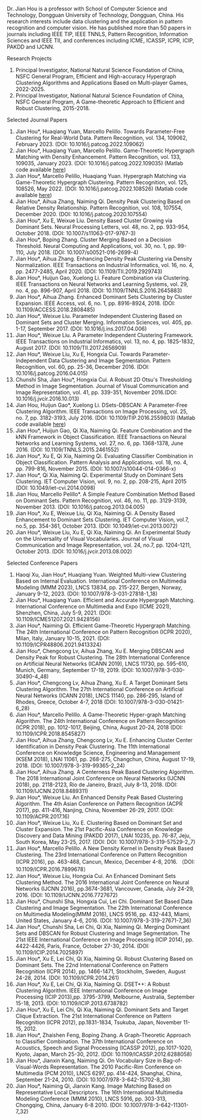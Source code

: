 Dr. Jian Hou is a professor with School of Computer Science and Technology, Dongguan University of Technology, Dongguan, China. His research interests include data clustering and the application in pattern recognition and computer vision. He has published more than 50 papers in journals including IEEE TIP, IEEE TNNLS, Pattern Recognition, Information Sciences and IEEE TII, and conferences including ICME, ICASSP, ICPR, ICIP, PAKDD and IJCNN.

Research Projects

1. Principal Investigator, National Natural Science Foundation of China, NSFC General Program, Efficient and High-accuracy Hypergraph Clustering Algorithms and Applications Based on Multi-player Games, 2022-2025.
2. Principal Investigator, National Natural Science Foundation of China, NSFC General Program, A Game-theoretic Approach to Efficient and Robust Clustering, 2015-2018.

Selected Journal Papers

1. Jian Hou*, Huaqiang Yuan, Marcello Pelillo. Towards Parameter-Free Clustering for Real-World Data. Pattern Recognition, vol. 134, 109062, February 2023. (DOI: 10.1016/j.patcog.2022.109062)
2. Jian Hou*, Huaqiang Yuan, Marcello Pelillo. Game-Theoretic Hypergraph Matching with Density Enhancement. Pattern Recognition, vol. 133, 109035, January 2023. (DOI: 10.1016/j.patcog.2022.109035) (Matlab code available [here](https://github.com/dr-houjian/HDSet-DBSCAN))
3. Jian Hou*, Marcello Pelillo, Huaqiang Yuan. Hypergraph Matching via Game-Theoretic Hypergraph Clustering. Pattern Recognition, vol. 125, 108526, May 2022. (DOI: 10.1016/j.patcog.2022.108526) (Matlab code available [here](https://github.com/dr-houjian/MC-HDSet))
4. Jian Hou*, Aihua Zhang, Naiming Qi. Density Peak Clustering Based on Relative Density Relationship. Pattern Recognition, vol. 108, 107554, December 2020. (DOI: 10.1016/j.patcog.2020.107554)
5. Jian Hou*, Xu E, Weixue Liu. Density Based Cluster Growing via Dominant Sets. Neural Processing Letters, vol. 48, no. 2, pp. 933-954, October 2018. (DOI: 10.1007/s11063-017-9767-3)
6. Jian Hou*, Boping Zhang. Cluster Merging Based on a Decision Threshold. Neural Computing and Applications, vol. 30, no. 1, pp. 99-110, July 2018. (DOI: 10.1007/s00521-016-2699-4)
7. Jian Hou*, Aihua Zhang. Enhancing Density Peak Clustering via Density Normalization. IEEE Transactions on Industrial Informatics, vol. 16, no. 4, pp. 2477-2485, April 2020. (DOI: 10.1109/TII.2019.2929743)
8. Jian Hou*, Huijun Gao, Xuelong Li. Feature Combination via Clustering. IEEE Transactions on Neural Networks and Learning Systems, vol. 29, no. 4, pp. 896-907, April 2018. (DOI: 10.1109/TNNLS.2016.2645883)
9. Jian Hou*, Aihua Zhang. Enhanced Dominant Sets Clustering by Cluster Expansion. IEEE Access, vol. 6, no. 1, pp. 8916-8924, 2018. (DOI: 10.1109/ACCESS.2018.2808485)
10. Jian Hou*, Weixue Liu. Parameter Independent Clustering Based on Dominant Sets and Cluster Merging. Information Sciences, vol. 405, pp. 1-17, September 2017. (DOI: 10.1016/j.ins.2017.04.006)
11. Jian Hou*, Weixue Liu. A Parameter Independent Clustering Framework. IEEE Transactions on Industrial Informatics, vol. 13, no. 4, pp. 1825-1832, August 2017. (DOI: 10.1109/TII.2017.2656909)
12. Jian Hou*, Weixue Liu, Xu E, Hongxia Cui. Towards Parameter-Independent Data Clustering and Image Segmentation. Pattern Recognition, vol. 60, pp. 25-36, December 2016. (DOI: 10.1016/j.patcog.2016.04.015)
13. Chunshi Sha, Jian Hou*, Hongxia Cui. A Robust 2D Otsu's Thresholding Method in Image Segmentation. Journal of Visual Communication and Image Representation, vol. 41, pp. 339-351, November 2016.(DOI: 10.1016/j.jvcir.2016.10.013)
14. Jian Hou, Huijun Gao*, Xuelong Li. DSets-DBSCAN: A Parameter-Free Clustering Algorithm. IEEE Transactions on Image Processing, vol. 25, no. 7, pp. 3182-3193, July 2016. (DOI: 10.1109/TIP.2016.2559803) (Matlab code available [here](https://github.com/dr-houjian/DSets-DBSCAN))
15. Jian Hou*, Huijun Gao, Qi Xia, Naiming Qi. Feature Combination and the kNN Framework in Object Classification. IEEE Transactions on Neural Networks and Learning Systems, vol. 27, no. 6, pp. 1368-1378, June 2016. (DOI: 10.1109/TNNLS.2015.2461552)
16. Jian Hou*, Xu E, Qi Xia, Naiming Qi. Evaluating Classifier Combination in Object Classification. Pattern Analysis and Applications. vol. 18, no. 4, pp. 799-816, November 2015. (DOI: 10.1007/s10044-014-0366-x)
17.  Jian Hou*, Qi Xia, Naiming Qi. Experimental Study on Dominant Sets Clustering. IET Computer Vision, vol. 9, no. 2, pp. 208-215, April 2015 (DOI:  10.1049/iet-cvi.2014.0098)
18. Jian Hou, Marcello Pelillo*. A Simple Feature Combination Method Based on Dominant Sets. Pattern Recognition, vol. 46, no. 11, pp. 3129-3139, November 2013. (DOI: 10.1016/j.patcog.2013.04.005)
19. Jian Hou*, Xu E, Weixue Liu, Qi Xia, Naiming Qi. A Density Based Enhancement to Dominant Sets Clustering. IET Computer Vision, vol.7, no.5, pp. 354-361, October 2013. (DOI: 10.1049/iet-cvi.2013.0072)
20. Jian Hou*, Weixue Liu, Xu E, Qi Xia, Naiming Qi. An Experimental Study on the Universality of Visual Vocabularies. Journal of Visual Communication and Image Representation, vol. 24, no.7, pp. 1204-1211, October 2013. (DOI: 10.1016/j.jvcir.2013.08.002)

Selected Conference Papers

1. Haoqi Xu, Jian Hou*, Huaqiang Yuan. Weighted Multi-view Clustering Based on Internal Evaluation. International Conference on Multimedia Modeling (MMM 2023), LNCS 13834, pp. 215-227, Bergen, Norway, January 9-12, 2023. (DOI: 10.1007/978-3-031-27818-1_18)
2. Jian Hou*, Huaqiang Yuan. Efficient and Accurate Hypergraph Matching. International Conference on Multimedia and Expo (ICME 2021), Shenzhen, China, July 5-9, 2021. (DOI: 10.1109/ICME51207.2021.9428156)
3. Jian Hou*, Naiming Qi. Efficient Game-Theoretic Hypergraph Matching. The 24th International Conference on Pattern Recognition (ICPR 2020), Milan, Italy, January 10-15, 2021. (DOI: 10.1109/ICPR48806.2021.9413324)
4. Jian Hou*, Chengcong Lv, Aihua Zhang, Xu E. Merging DBSCAN and Density Peak for Robust Clustering. The 28th International Conference on Artificial Neural Networks (ICANN 2019), LNCS 11730, pp. 595-610, Munich, Germany, September 17-19, 2019. (DOI: 10.1007/978-3-030-30490-4_48)
5. Jian Hou*, Chengcong Lv, Aihua Zhang, Xu E. A Target Dominant Sets Clustering Algorithm. The 27th International Conference on Artificial Neural Networks (ICANN 2018), LNCS 11140, pp. 286-295, Island of Rhodes, Greece, October 4-7, 2018 (DOI: 10.1007/978-3-030-01421-6_28)
6. Jian Hou*, Marcello Pelillo. A Game-Theoretic Hyper-graph Matching Algorithm. The 24th International Conference on Pattern Recognition (ICPR 2018), pp. 1012-1017, Beijing, China, August 20-24, 2018 (DOI: 10.1109/ICPR.2018.8545827)
7. Jian Hou*, Aihua Zhang, Chengcong Lv, Xu E. Enhancing Cluster Center Identification in Density Peak Clustering. The 11th International Conference on Knowledge Science, Engineering and Management (KSEM 2018), LNAI 11061, pp. 268-275, Changchun, China, August 17-19, 2018. (DOI: 10.1007/978-3-319-99365-2_24)
8. Jian Hou*, Aihua Zhang. A Centerness Peak Based Clustering Algorithm. The 2018 International Joint Conference on Neural Networks (IJCNN 2018), pp. 2118-2123, Rio de Janeiro, Brazil, July 8-13, 2018. (DOI: 10.1109/IJCNN.2018.8489311)
9. Jian Hou*, Weixue Liu. An Enhanced Density Peak Based Clustering Algorithm. The 4th Asian Conference on Pattern Recognition (ACPR 2017), pp. 411-416, Nanjing, China, November 26-29, 2017.  (DOI: 10.1109/ACPR.2017.16)
10. Jian Hou*, Weixue Liu, Xu E. Clustering Based on Dominant Set and Cluster Expansion. The 21st Pacific-Asia Conference on Knowledge Discovery and Data Mining (PAKDD 2017), LNAI 10235, pp. 76-87, Jeju, South Korea, May 23-25, 2017. (DOI: DOI: 10.1007/978-3-319-57529-2_7)
11. Jian Hou*, Marcello Pelillo. A New Density Kernel in Density Peak Based Clustering. The 23rd International Conference on Pattern Recognition (ICPR 2016), pp. 463-468, Cancun, Mexico, December 4-8, 2016. （DOI: 10.1109/ICPR.2016.7899678）
12. Jian Hou*, Weixue Liu, Hongxia Cui. An Enhanced Dominant Sets Clustering Method. The 2016 International Joint Conference on Neural Networks (IJCNN 2016), pp.3674-3681, Vancouver, Canada, July 24-29, 2016. (DOI: 10.1109/IJCNN.2016.7727672)
13. Jian Hou*, Chunshi Sha, Hongxia Cui, Lei Chi. Dominant Set Based Data Clustering and Image Segmentation. The 22th International Conference on Multimedia Modeling(MMM 2016), LNCS 9516, pp. 432-443, Miami, United States, January 4-6, 2016. (DOI: 10.1007/978-3-319-27671-7_36)
14. Jian Hou*, Chunshi Sha, Lei Chi, Qi Xia, Naiming Qi. Merging Dominant Sets and DBSCAN for Robust Clustering and Image Segmentation. The 21st IEEE International Conference on Image Processing (ICIP 2014), pp. 4422-4426, Paris, France, October 27-30, 2014. (DOI: 10.1109/ICIP.2014.7025897)
15. Jian Hou*, Xu E, Lei Chi, Qi Xia, Naiming Qi. Robust Clustering Based on Dominant Sets. The 22nd International Conference on Pattern Recognition (ICPR 2014), pp. 1466-1471, Stockholm, Sweden, August 24-28, 2014. (DOI: 10.1109/ICPR.2014.261)
16. Jian Hou*, Xu E, Lei Chi, Qi Xia, Naiming Qi. DSET++: A Robust Clustering Algorithm. IEEE International Conference on Image Processing (ICIP 2013),pp. 3795-3799, Melbourne, Australia, September 15-18, 2013. (DOI: 10.1109/ICIP.2013.6738782)
17. Jian Hou*, Xu E, Lei Chi, Qi Xia, Naiming Qi. Dominant Sets and Target Clique Extraction. The 21st International Conference on Pattern Recognition (ICPR 2012), pp.1831-1834, Tsukuba, Japan, November 11-15, 2012.
18. Jian Hou*, Zhaishen Feng, Boping Zhang. A Graph-Theoretic Approach to Classifier Combination. The 37th International Conference on Acoustics, Speech and Signal Processing (ICASSP 2012), pp.1017-1020, Kyoto, Japan, March 25-30, 2012. (DOI: 10.1109/ICASSP.2012.6288058)
19. Jian Hou*, Jianxin Kang, Naiming Qi. On Vocabulary Size in Bag-of-Visual-Words Representation. The 2010 Pacific-Rim Conference on Multimedia (PCM 2010), LNCS 6297, pp. 414-424, Shanghai, China, September 21-24, 2010. (DOI: 10.1007/978-3-642-15702-8_38)
20. Jian Hou*, Naiming Qi, Jianxin Kang. Image Matching Based on Representative Local Descriptors. The 16th International Multimedia Modeling Conference (MMM 2010), LNCS 5916, pp. 303-313, Chongqing, China, January 6-8 2010. (DOI: 10.1007/978-3-642-11301-7_32)
